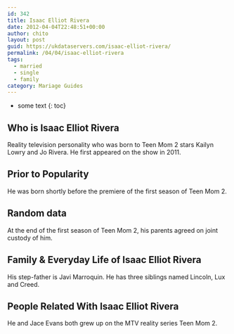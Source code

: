 ```yaml
---
id: 342
title: Isaac Elliot Rivera
date: 2012-04-04T22:48:51+00:00
author: chito
layout: post
guid: https://ukdataservers.com/isaac-elliot-rivera/
permalink: /04/04/isaac-elliot-rivera  
tags:
  - married
  - single
  - family
category: Mariage Guides
---
```


* some text
{: toc}


## Who is  Isaac Elliot Rivera
                  
                  
                  
Reality television personality who was born to Teen Mom 2 stars Kailyn Lowry and Jo Rivera. He first appeared on the show in 2011. 
                  
                
                
                
## Prior to Popularity 
                  
                  
                  
He was born shortly before the premiere of the first season of Teen Mom 2.
                  
                
                
                
## Random data 
                  
                  
                  
At the end of the first season of Teen Mom 2, his parents agreed on joint custody of him.
                  
                
                
                
## Family & Everyday Life of Isaac Elliot Rivera
                  
                  
                  
His step-father is Javi Marroquin. He has three siblings named Lincoln, Lux and Creed. 
                  
                
                
                
## People Related With  Isaac Elliot Rivera
                  
                  
                  
He and Jace Evans both grew up on the MTV reality series Teen Mom 2. 
                  
                
              
            
          
          
          
    
    
  
